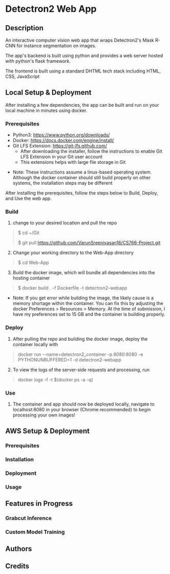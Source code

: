 # Detectron2 Web App

## Description

An interactive computer vision web app that wraps Detectron2's Mask R-CNN for instance segmentation on images. 

The app's backend is built using python and provides a web server hosted with python's flask framework.

The frontend is built using a standard DHTML tech stack including HTML, CSS, JavaScript

## Local Setup & Deployment

After installing a few dependencies, the app can be built and run on your local machine in minutes using docker. 

### Prerequisites

- Python3: https://www.python.org/downloads/
- Docker: https://docs.docker.com/engine/install/
- Git LFS Extension: https://git-lfs.github.com/
    - After downloading the installer, follow the instructions to enable Git LFS Extension in your Git user account
    - This extensions helps with large file storage in Git

* Note: These instructions assume a linux-based operating system. Although the docker container should still build properly on other systems, the installation steps may be different

After installing the prerequisites, follow the steps below to Build, Deploy, and Use the web app.

### Build 

1. change to your desired location and pull the repo
> $ cd ~/Git
> 
>$ git pull https://github.com/VarunSreenivasan16/CS766-Project.git

2. Change your working directory to the Web-App directory
> $ cd Web-App

3. Build the docker image, which will bundle all dependencies into the hosting container
> $ docker build . -f Dockerfile -t detectron2-webapp

* Note: If you get error while building the image, the likely cause is a memory shortage within the container. You can fix this by adjusting the docker Preferences > Resources > Memory. At the time of submission, I have my preferences set to 15 GB and the container is building properly.

### Deploy

1. After pulling the repo and building the docker image, deploy the container locally with

> docker run --name=detectron2_container -p 8080:8080 -e PYTHONUNBUFFERED=1 -d detectron2-webapp

2. To view the logs of the server-side requests and processing, run

> docker logs -f -t $(docker ps -a -q)

### Use

1. The container and app should now be deployed locally, navigate to localhost:8080 in your browser (Chrome recommended) to begin processing your own images!

## AWS Setup & Deployment

### Prerequisites

### Installation

### Deployment 

### Usage

## Features in Progress

### Grabcut Inference

### Custom Model Training

## Authors

## Credits